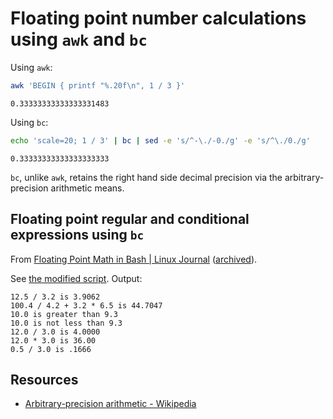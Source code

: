 # Floating point number calculations using `awk` and `bc`

Using `awk`:

```sh
awk 'BEGIN { printf "%.20f\n", 1 / 3 }'
```

```
0.33333333333333331483
```

Using `bc`:

```sh
echo 'scale=20; 1 / 3' | bc | sed -e 's/^-\./-0./g' -e 's/^\./0./g'
```

```
0.33333333333333333333
```

`bc`, unlike `awk`, retains the right hand side decimal precision via the arbitrary-precision arithmetic means.

## Floating point regular and conditional expressions using `bc`

From [Floating Point Math in Bash | Linux Journal](https://www.linuxjournal.com/content/floating-point-math-bash) ([archived](https://archive.is/20201104222335/https://www.linuxjournal.com/content/floating-point-math-bash)).

See [the modified script](./comp). Output:

```
12.5 / 3.2 is 3.9062
100.4 / 4.2 + 3.2 * 6.5 is 44.7047
10.0 is greater than 9.3
10.0 is not less than 9.3
12.0 / 3.0 is 4.0000
12.0 * 3.0 is 36.00
0.5 / 3.0 is .1666
```

## Resources

-   [Arbitrary-precision arithmetic - Wikipedia](https://en.wikipedia.org/wiki/Arbitrary-precision_arithmetic)
